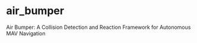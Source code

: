 # air_bumper
Air Bumper: A Collision Detection and Reaction Framework for Autonomous MAV Navigation
